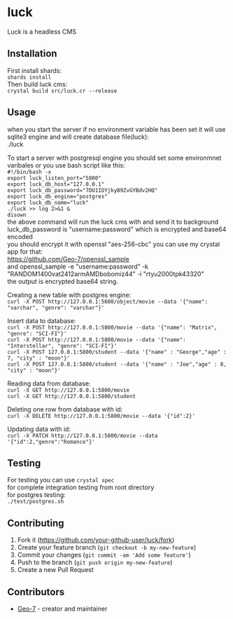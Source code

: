 # luck

Luck is a headless CMS

## Installation
First install shards:  
`shards install`  
Then build luck cms:  
`crystal build src/luck.cr --release`  

## Usage
when you start the server if no environment variable has been set it will use sqlite3 engine and will create database file(luck):  
./luck  

To start a server with postgresql engine you should set some environmnet varibales or you use bash script like this:  
`#!/bin/bash -x`  
`export luck_listen_port="5800"`  
`export luck_db_host="127.0.0.1"`  
`export luck_db_password="7DU1IDYjkyB9ZvGYBdv2HQ"`  
`export luck_db_engine="postgres"`  
`export luck_db_name="luck"`  
`./luck >> log 2>&1 &`  
`disown`  
the above command will run the luck cms with and send it to background  
luck_db_password is "username:password" which is encrypted and base64 encoded   
you should encrypt it with openssl "aes-256-cbc" you can use my crystal app for that:  
https://github.com/Geo-7/openssl_sample  
and openssl_sample -e "username:password" -k "RANDOM1400vat2412armAMDbobomiz44" -i "rtyu2000tpk43320"  
the output is encrypted base64 string.  

Creating a new table with postgres engine:  
`curl -X POST http://127.0.0.1:5600/object/movie --data '{"name": "varchar", "genre": "varchar"}'`

Insert data to database:  
`curl -X POST http://127.0.0.1:5800/movie --data '{"name": "Matrix", "genre": "SCI-FI"}'`  
`curl -X POST http://127.0.0.1:5800/movie --data '{"name": "Interstellar", "genre": "SCI-FI"}'`  
`curl -X POST 127.0.0.1:5800/student --data '{"name" : "George","age" : 7, "city" : "moon"}'`  
`curl -X POST 127.0.0.1:5800/student --data '{"name" : "Joe","age" : 8, "city" : "moon"}'`  


Reading data from database:  
`curl -X GET http://127.0.0.1:5800/movie`   
`curl -X GET http://127.0.0.1:5800/student`    

Deleting one row from database with id:  
`curl -X DELETE http://127.0.0.1:5800/movie --data '{"id":2}'`

Updating data with id:  
`curl -X PATCH http://127.0.0.1:5800/movie --data '{"id":2,"genre":"Romance"}'`


## Testing

For testing you can use `crystal spec`  
for complete integration testing from root directory  
for postgres testing:  
`./test/postgres.sh`  

## Contributing

1. Fork it (<https://github.com/your-github-user/luck/fork>)
2. Create your feature branch (`git checkout -b my-new-feature`)
3. Commit your changes (`git commit -am 'Add some feature'`)
4. Push to the branch (`git push origin my-new-feature`)
5. Create a new Pull Request

## Contributors

- [Geo-7](https://github.com/Geo-7) - creator and maintainer
